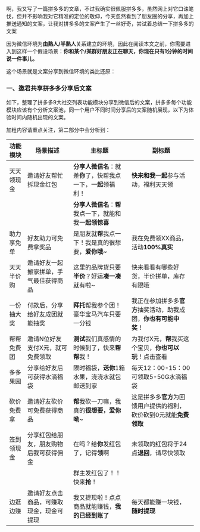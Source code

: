 啊，我又写了一篇拼多多的文章，不过我确实很佩服拼多多，虽然网上对它口诛笔伐，但并不影响我对它精准的定位的敬仰，今天忽然看到了朋友圈的分享，再加上推送通知的文案，让我对拼多多的文案产生了一丝好奇，尝试着总结一下拼多多的文案

因为微信环境为**由熟人/半熟人**关系建立的环境，因此在阅读本文之前，你需要进入到这样一个假设场景：**你和某个/某群好朋友正在聊天，你现在只有1分钟的时间说一件事儿。**

这个场景就是文案分享到微信环境的类比还原：

### 一、邀君共享拼多多分享后文案

如下，整理了拼多多9大社交列表功能模块分享到微信后的文案，拼多多每个功能模块应该有个分析文案池，同一个用户不同时间分享后的文案随机展现，以下为体验时间内随机出现的文案。

加粗内容请重点关注，第二部分中会分析到：

功能模块 | 场景描述 | 主标题 | 副标题
---|--- |--- |---
天天领现金 | 邀请好友帮忙拆现金红包 | **分享人微信名**：就差**你**了，快帮我点一下，**一起**领福利！ | **快来和我一起**参与活动，福利天天领
| | |**分享人微信名**：**帮**我点一下，就能和我**一起领惊喜**
助力享免单 | 好友助力可免费拿奖品 | 是朋友就**帮**我点一下！我是真的很想要，**爱你哦~** | 我在免费领XX商品，活动**100%真实**
天天半价购 | 邀请好友一起搬家拼单，手气最佳获得商品 | 这里的品牌货只要**半价**？好运**凑一凑**就有啦~ | 快来看看有哪些好货，半价拼单，库存有限哦
一份抽大奖 | 付款后，分享给好友成团就能抽奖  | **拜托**帮我参个团！豪华宝马汽车只要一分钱  |我正在参加拼多多**官方**抽奖活动，助我成团，**你也有可能中奖**！
帮帮免费团 | 邀请N位好友支付X元，就可免费领取 | **测试**我们真感情的时候到了，快来**帮帮**我！ | 为我付X元，**帮**我买这个宝贝，**你也可以玩**！点击查看
多多果园 | 分享给好友后可获得水滴福袋 | 限时福袋，**送你**1箱水果，浇浇水就包邮送到家 | 每天12：00-15：00可领取5-50G水滴福袋
砍价免费拿 | 邀请好友砍价可免费获得商品  | **帮**我砍一刀嘛，我真的**很想要，爱你呦**~  | 这是拼多多**官方**为回馈用户提供的福利，砍价砍到0元就能**免费领取**
签到领现金 | 分享红包给朋友，朋友购物后我可获得佣金 | 在吗？给**你**发红包了，记得**领**啊 | 未领取的红包将于24点**退回**，请尽快领取
| | |群主发红包了！！快来**抢**！
边逛边赚 | 邀请好友点击商品，可赚取现金，现金可提现 | 我又提现啦！点点商品就能赚钱，**我的已经到账了** | 每天都能赚一块钱，**随时提现**







